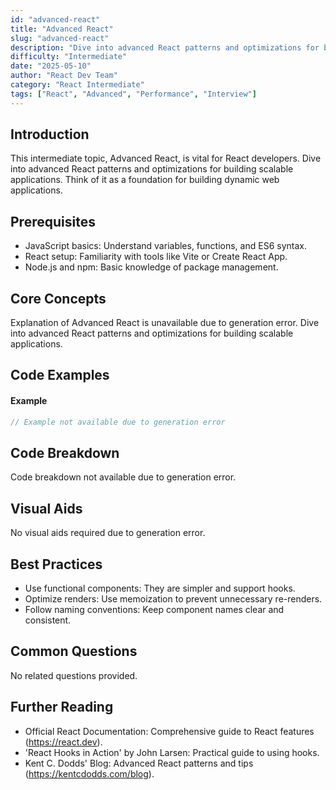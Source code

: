 ```yaml
---
id: "advanced-react"
title: "Advanced React"
slug: "advanced-react"
description: "Dive into advanced React patterns and optimizations for building scalable applications."
difficulty: "Intermediate"
date: "2025-05-10"
author: "React Dev Team"
category: "React Intermediate"
tags: ["React", "Advanced", "Performance", "Interview"]
---
```


## Introduction

This intermediate topic, Advanced React, is vital for React developers. Dive into advanced React patterns and optimizations for building scalable applications. Think of it as a foundation for building dynamic web applications.

## Prerequisites

- JavaScript basics: Understand variables, functions, and ES6 syntax.
- React setup: Familiarity with tools like Vite or Create React App.
- Node.js and npm: Basic knowledge of package management.

## Core Concepts

Explanation of Advanced React is unavailable due to generation error. Dive into advanced React patterns and optimizations for building scalable applications.

## Code Examples

#### Example
```jsx
// Example not available due to generation error
```

## Code Breakdown

Code breakdown not available due to generation error.

## Visual Aids

No visual aids required due to generation error.

## Best Practices

- Use functional components: They are simpler and support hooks.
- Optimize renders: Use memoization to prevent unnecessary re-renders.
- Follow naming conventions: Keep component names clear and consistent.

## Common Questions

No related questions provided.

## Further Reading

- Official React Documentation: Comprehensive guide to React features (https://react.dev).
- 'React Hooks in Action' by John Larsen: Practical guide to using hooks.
- Kent C. Dodds' Blog: Advanced React patterns and tips (https://kentcdodds.com/blog).

